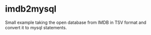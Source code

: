 # imdb2mysql
Small example taking the open database from IMDB in TSV format and convert it to mysql statements.

